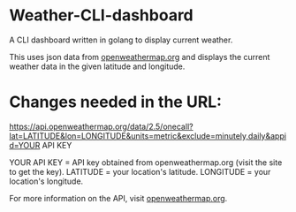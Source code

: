 # Weather-CLI-dashboard
A CLI dashboard written in golang to display current weather.


This uses json data from [openweathermap.org](https://openweathermap.org/) and displays the current weather data in the given latitude and longitude.




# Changes needed in the URL:




https://api.openweathermap.org/data/2.5/onecall?lat=LATITUDE&lon=LONGITUDE&units=metric&exclude=minutely,daily&appid=YOUR API KEY




YOUR API KEY = API key obtained from openweathermap.org (visit the site to get the key).
LATITUDE = your location's latitude.
LONGITUDE = your location's longitude.




For more information on the API, visit [openweathermap.org](https://openweathermap.org/).







